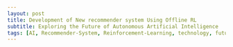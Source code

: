 ```yaml
---
layout: post
title: Development of New recommender system Using Offline RL
subtitle: Exploring the Future of Autonomous Artificial Intelligence
tags: [AI, Recommender-System, Reinforcement-Learning, technology, future]
---
```

